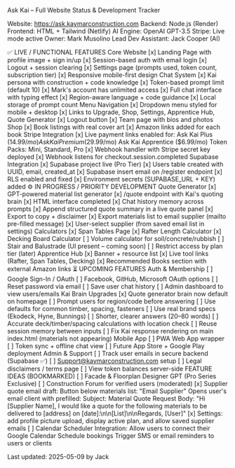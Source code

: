 Ask Kai – Full Website Status & Development Tracker 

Website: https://ask.kaymarconstruction.com
Backend: Node.js (Render)
Frontend: HTML + Tailwind (Netlify)
AI Engine: OpenAI GPT-3.5
Stripe: Live mode active
Owner: Mark Musolino
Lead Dev Assistant: Jack Cooper (AI)

✅ LIVE / FUNCTIONAL FEATURES Core Website [x] Landing Page with profile image + sign in/up [x] Session-based auth with email login [x] Logout + session clearing [x] Settings page (prompts used, token count, subscription tier) [x] Responsive mobile-first design Chat System [x] Kai persona with construction + code knowledge [x] Token-based prompt limit (default 10) [x] Mark's account has unlimited access [x] Full chat interface with typing effect [x] Region-aware language + code guidance [x] Local storage of prompt count Menu Navigation [x] Dropdown menu styled for mobile + desktop [x] Links to Upgrade, Shop, Settings, Apprentice Hub, Quote Generator [x] Logout button [x] Team page with bios and photos Shop [x] Book listings with real cover art [x] Amazon links added for each book Stripe Integration [x] Live payment links enabled for: Ask Kai Plus ($14.99/mo) Ask Kai Premium ($29.99/mo) Ask Kai Apprentice ($6.99/mo) Token Packs: Mini, Standard, Pro [x] Webhook handler with Stripe secret key deployed [x] Webhook listens for checkout.session.completed Supabase Integration [x] Supabase project live (Pro Tier) [x] Users table created with UUID, email, created_at [x] Supabase insert email on /register endpoint [x] RLS enabled and fixed [x] Environment secrets (SUPABASE_URL + KEY) added ⚙️ IN PROGRESS / PRIORITY DEVELOPMENT Quote Generator [x] GPT-powered material list generator [x] /quote endpoint with Kai's quoting brain [x] HTML interface completed [x] Chat history memory across prompts [x] Append structured quote summary in a live quote panel [x] Export to copy + disclaimer [x] Export materials list to email supplier (mailto pre-filled message) [x] User-select supplier (from saved email list in settings) Calculators [x] Span Tables Page [x] Rafter Length Calculator [x] Decking Board Calculator [ ] Volume calculator for soil/concrete/rubbish [ ] Stair and Balustrade (UI present – coming soon) [ ] Restrict access by plan tier (later) Apprentice Hub [x] Banner + resource list [x] Live tool links (Rafter, Span Tables, Decking) [x] Recommended Books section with external Amazon links ⏳ UPCOMING FEATURES Auth & Membership [ ] Google Sign-In / OAuth [ ] Facebook, GitHub, Microsoft OAuth options [ ] Reset password via email [ ] Save user chat history [ ] Admin dashboard to view users/emails Kai Brain Upgrades [x] Quote generator brain now default on homepage [ ] Prompt users for region/code before answering [ ] Use defaults for common timber, spacing, fasteners [ ] Use real brand specs (Ekodeck, Hyne, Bunnings) [ ] Shorter, clearer answers (20–80 words) [ ] Accurate deck/timber/spacing calculations with location check [ ] Reuse session memory between inputs [ ] Fix Kai response rendering on main index.html (materials not appearing) Mobile App [ ] PWA Web App wrapper [ ] Token sync + offline chat view [ ] Future App Store + Google Play deployment Admin & Support [ ] Track user emails in secure backend (Supabase ✅) [ ] Support@kaymarconstruction.com setup [ ] Legal disclaimers / terms page [ ] View token balances server-side FEATURE IDEAS (BOOKMARKED) [ ] Facade & Floorplan Designer GPT (Pro Series Exclusive) [ ] Construction Forum for verified users (moderated) [x] Supplier quote email draft: Button below materials list: "Email Supplier" Opens user's email client with prefilled: Subject: Material Quote Request Body: "Hi [Supplier Name], I would like a quote for the following materials to be delivered to [address] on [date]:\n\n[List]\n\nRegards, [User]" [x] Settings: add profile picture upload, display active plan, and allow saved supplier emails [ ] Calendar Scheduler Integration: Allow users to connect their Google Calendar Schedule bookings Trigger SMS or email reminders to users or clients 

Last updated: 2025-05-09 by Jack

